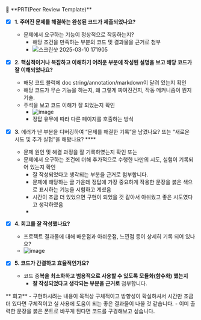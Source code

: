 <aside>
🔑 **PRT(Peer Review Template)**

- [x]  **1. 주어진 문제를 해결하는 완성된 코드가 제출되었나요?**
    - 문제에서 요구하는 기능이 정상적으로 작동하는지?
        - 해당 조건을 만족하는 부분의 코드 및 결과물을 근거로 첨부
        - ![스크린샷 2025-03-10 171905](https://github.com/user-attachments/assets/84e55efe-950f-44a4-ab03-6809d7184465)


- [x]  **2. 핵심적이거나 복잡하고 이해하기 어려운 부분에 작성된 설명을 보고 해당 코드가 잘 이해되었나요?**
    - 해당 코드 블럭에 doc string/annotation/markdown이 달려 있는지 확인
    - 해당 코드가 무슨 기능을 하는지, 왜 그렇게 짜여진건지, 작동 메커니즘이 뭔지 기술.
    - 주석을 보고 코드 이해가 잘 되었는지 확인
        - ![image](https://github.com/user-attachments/assets/7911dd07-5819-4481-837f-ff82ccf19005)
        - 정답 유무에 따라 다른 페이지를 호출하는 방식


        
- [x]  **3.** 에러가 난 부분을 디버깅하여 “문제를 해결한 기록”을 남겼나요? 또는
   “새로운 시도 및 추가 실험”을 해봤나요? ****
    - 문제 원인 및 해결 과정을 잘 기록하였는지 확인 또는
    - 문제에서 요구하는 조건에 더해 추가적으로 수행한 나만의 시도,
    실험이 기록되어 있는지 확인
        - 잘 작성되었다고 생각되는 부분을 근거로 첨부합니다.
        - 문제에 해당하는 글 가운데 정답에 가장 중요하게 작용한 문장을 붉은 색으로 표시하는 기능을 시험하고 계셨음
        - 시간이 조금 더 있었으면 구현이 되었을 것 같아서 아쉬웠고 좋은 시도였다고 생각하였음
        - 
        
- [x]  **4. 회고를 잘 작성했나요?**
    - 프로젝트 결과물에 대해 배운점과 아쉬운점, 느낀점 등이 상세히 기록 되어 있나요?
    - ![image](https://github.com/user-attachments/assets/36af76b3-490b-4122-bd14-1246328934d0)


- [x]  **5. 코드가 간결하고 효율적인가요?**
    - 코드 중**복을 최소화하고 범용적으로 사용할 수 있도록 모듈화(함수화) 했는지**
        - **잘 작성되었다고 생각되는 부분을 근거로** 첨부합니다.
     
** 회고**
    - 구현하시려는 내용이 목적상 구체적이고 방향성이 확실하셔서 시간만 조금 더 있다면 구체적이고 실 사용에 도움이 되는 좋은 결과물이 나올 것 같습니다.
    - 이미 출력한 문장을 붉은 폰트로 바꾸게 된다면 코드를 구경해보고 싶습니다.
</aside>
